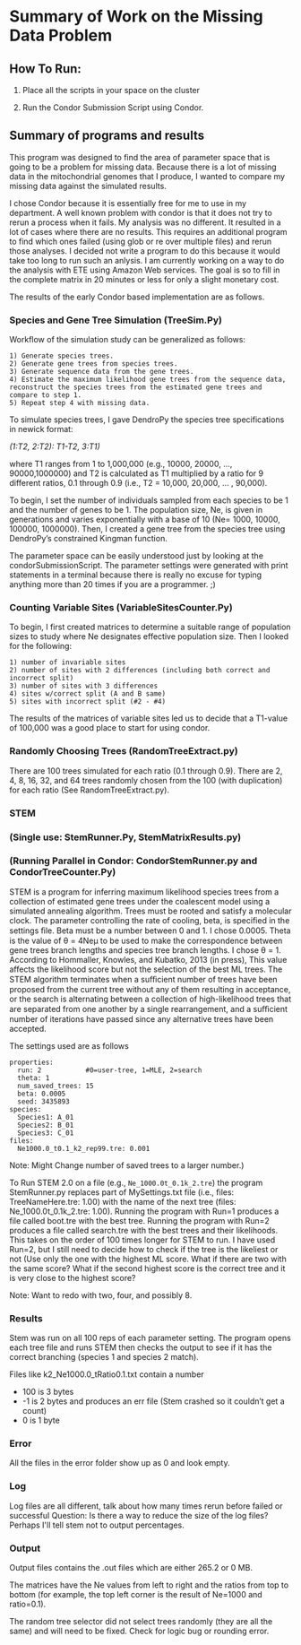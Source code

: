  Summary of Work on the Missing Data Problem
=============================================

## How To Run:

1) Place all the scripts in your space on the cluster

2) Run the Condor Submission Script using Condor.


## Summary of programs and results

This program was designed to find the area of parameter space that is going to be a problem for missing data. Because there is a lot of missing data in the mitochondrial genomes that I produce, I wanted to compare my missing data against the simulated results.

I chose Condor because it is essentially free for me to use in my department. A well known problem with condor is that it does not try to rerun a process when it fails. 
My analysis was no different. It resulted in a lot of cases where there are no results. This requires an additional program to find which ones failed (using glob or re over multiple files) and rerun those analyses.
I decided not write a program to do this because it would take too long to run such an anlysis. I am currently working on a way to do the analysis with ETE using Amazon Web services.
The goal is so to fill in the complete matrix in 20 minutes or less for only a slight monetary cost.

The results of the early Condor based implementation are as follows.


### Species and Gene Tree Simulation (TreeSim.Py)

Workflow of the simulation study can be generalized as follows: 
```
1) Generate species trees.
2) Generate gene trees from species trees. 
3) Generate sequence data from the gene trees.
4) Estimate the maximum likelihood gene trees from the sequence data, reconstruct the species trees from the estimated gene trees and compare to step 1. 
5) Repeat step 4 with missing data.
```
To simulate species trees, I gave DendroPy the species tree specifications in newick format: 

*(1:T2,  2:T2): T1-T2, 3:T1)*

where T1 ranges from 1 to 1,000,000 (e.g., 10000, 20000, ..., 90000,1000000) and T2 is calculated as T1 multiplied by a ratio for 9 different ratios, 0.1 through 0.9 (i.e., T2 = 10,000, 20,000, … , 90,000). 

To begin, I set the number of individuals sampled from each species to be 1 and the number of genes to be 1. The population size, Ne, is given in generations and varies exponentially with a base of 10 (Ne= 1000, 10000, 100000, 1000000). Then, I created a gene tree from the species tree using DendroPy’s constrained Kingman function.

The parameter space can be easily understood just by looking at the condorSubmissionScript. The parameter settings were generated with print statements in a terminal because there is really no excuse for typing anything more than 20 times if you are a programmer. ;)

### Counting Variable Sites (VariableSitesCounter.Py)

To begin, I first created matrices to determine a suitable range of population sizes to study where Ne designates effective population size. Then I looked for the following: 
```
1) number of invariable sites 
2) number of sites with 2 differences (including both correct and incorrect split)
3) number of sites with 3 differences 
4) sites w/correct split (A and B same)
5) sites with incorrect split (#2 - #4)
```

The results of the matrices of variable sites led us to decide that a T1-value of 100,000 was a good place to start for using condor. 

### Randomly Choosing Trees (RandomTreeExtract.py)

There are 100 trees simulated for each ratio (0.1 through 0.9). There are 2, 4, 8, 16, 32, and 64 trees randomly chosen from the 100 (with duplication) for each ratio (See RandomTreeExtract.py).

### STEM 
### (Single use: StemRunner.Py, StemMatrixResults.py) 
### (Running Parallel in Condor: CondorStemRunner.py and CondorTreeCounter.Py)

STEM is a program for inferring maximum likelihood species trees from a collection of estimated gene trees under the coalescent model using a simulated annealing algorithm. Trees must be rooted and satisfy a molecular clock. The parameter controlling the rate of cooling, beta, is specified in the settings ﬁle. Beta must be a number between 0 and 1. I chose 0.0005. Theta is the value of θ = 4Neµ to be used to make the correspondence between gene trees branch lengths and species tree branch lengths. I chose θ = 1.  According to Hommaller, Knowles, and Kubatko, 2013 (in press), This value affects the likelihood score but not the selection of the best ML trees. The STEM algorithm terminates when  a suﬃcient number of trees have been proposed from the current tree without any of them resulting in acceptance, or the search is alternating between a collection of high-likelihood trees that are separated from one another by a single rearrangement, and a suﬃcient number of iterations have passed since any alternative trees have been accepted.

The settings used are as follows

```
properties:
  run: 2           #0=user-tree, 1=MLE, 2=search
  theta: 1
  num_saved_trees: 15
  beta: 0.0005
  seed: 3435893
species:
  Species1: A_01
  Species2: B_01
  Species3: C_01
files:
  Ne1000.0_t0.1_k2_rep99.tre: 0.001
```
Note: Might Change number of saved trees to a larger number.)

To Run STEM 2.0 on a file (e.g., ```Ne_1000.0t_0.1k_2.tre```) the program StemRunner.py replaces part of MySettings.txt file (i.e., files: TreeNameHere.tre: 1.00) with the name of the next tree (files: Ne_1000.0t_0.1k_2.tre: 1.00). Running the program with Run=1 produces a file called boot.tre with the best tree.
Running the program with Run=2 produces a file called search.tre with the best trees and their likelihoods. This takes on the order of 100 times longer for STEM to run. I have used Run=2, but I still need to decide how to check if the tree is the likeliest or not (Use only the one with the highest ML score. What if there are two with the same score? What if the second highest score is the correct tree and it is very close to the highest score?

Note: Want to redo with two, four, and possibly 8.

### Results
Stem was run on all 100 reps of each parameter setting. 
The program opens each tree file and runs STEM then checks the output to see if it has the correct branching (species 1 and species 2 match).

Files like k2_Ne1000.0_tRatio0.1.txt contain a number

- 100 is 3 bytes
- -1 is 2 bytes and produces an err file (Stem crashed so it couldn’t get a count)
- 0 is 1 byte 

### Error
All the files in the error folder show up as 0 and look empty.

### Log 
Log files are all different, talk about how many times rerun before failed or successful
Question: Is there a way to reduce the size of the log files? Perhaps I'll tell stem not to output percentages.

### Output 
Output files contains the .out files which are either 265.2 or 0 MB. 

The matrices have the Ne values from left to right and the ratios from top to bottom (for example, the top left corner is the result of Ne=1000 and ratio=0.1).

The random tree selector did not select trees randomly (they are all the same) and will need to be fixed. Check for logic bug or rounding error.

